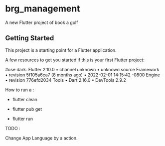 # brg_management

A new Flutter project of book a golf

## Getting Started

This project is a starting point for a Flutter application.

A few resources to get you started if this is your first Flutter project:

#use dark.
Flutter 2.10.0 • channel unknown • unknown source
Framework • revision 5f105a6ca7 (8 months ago) • 2022-02-01 14:15:42 -0800
Engine • revision 776efd2034
Tools • Dart 2.16.0 • DevTools 2.9.2


How to run a :

- flutter clean

- flutter pub get

- flutter run

TODO : 

Change App Language by a action.






[comment]: <> (- [Lab: Write your first Flutter app]&#40;https://flutter.dev/docs/get-started/codelab&#41;)

[comment]: <> (- [Cookbook: Useful Flutter samples]&#40;https://flutter.dev/docs/cookbook&#41;)

[comment]: <> (For help getting started with Flutter, view our)

[comment]: <> ([online documentation]&#40;https://flutter.dev/docs&#41;, which offers tutorials,)

[comment]: <> (samples, guidance on mobile development, and a full API reference.)

